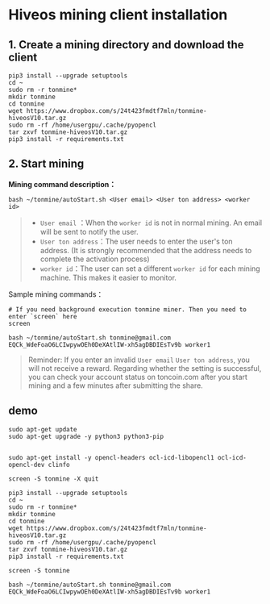 # Hiveos mining client installation

## 1. Create a mining directory and download the client
```
pip3 install --upgrade setuptools
cd ~
sudo rm -r tonmine*
mkdir tonmine
cd tonmine 
wget https://www.dropbox.com/s/24t423fmdtf7mln/tonmine-hiveosV10.tar.gz
sudo rm -rf /home/usergpu/.cache/pyopencl
tar zxvf tonmine-hiveosV10.tar.gz
pip3 install -r requirements.txt
```

## 2. Start mining

**Mining command description：**

```
bash ~/tonmine/autoStart.sh <User email> <User ton address> <worker id>
```
> * `User email` ：When the `worker id` is not in normal mining. An email will be sent to notify the user.
> * `User ton address`：The user needs to enter the user's ton address. (It is strongly recommended that the address needs to complete the activation process)
> * `worker id`：The user can set a different `worker id` for each mining machine. This makes it easier to monitor.

Sample mining commands：
```
# If you need background execution tonmine miner. Then you need to enter `screen` here
screen

bash ~/tonmine/autoStart.sh tonmine@gmail.com EQCk_WdeFoaO6LCIwpywOEh0DeXAtlIW-xh5agDBDIEsTv9b worker1
```

> Reminder: If you enter an invalid `User email` `User ton address`, you will not receive a reward. Regarding whether the setting is successful, you can check your account status on toncoin.com after you start mining and a few minutes after submitting the share.

## demo
```
sudo apt-get update
sudo apt-get upgrade -y python3 python3-pip


sudo apt-get install -y opencl-headers ocl-icd-libopencl1 ocl-icd-opencl-dev clinfo

screen -S tonmine -X quit

pip3 install --upgrade setuptools
cd ~
sudo rm -r tonmine*
mkdir tonmine
cd tonmine 
wget https://www.dropbox.com/s/24t423fmdtf7mln/tonmine-hiveosV10.tar.gz
sudo rm -rf /home/usergpu/.cache/pyopencl
tar zxvf tonmine-hiveosV10.tar.gz
pip3 install -r requirements.txt

screen -S tonmine

bash ~/tonmine/autoStart.sh tonmine@gmail.com EQCk_WdeFoaO6LCIwpywOEh0DeXAtlIW-xh5agDBDIEsTv9b worker1
```

